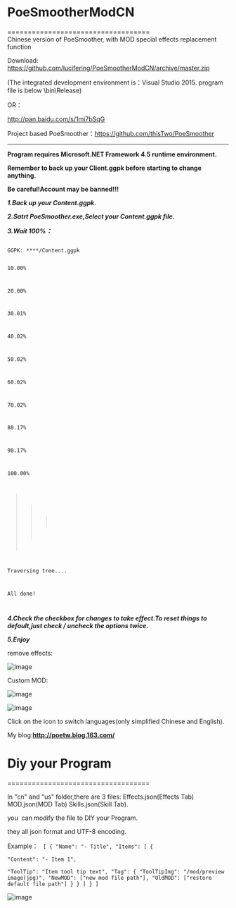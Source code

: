 # PoeSmootherModCN #
===================================  
Chinese version of PoeSmoother, with MOD special effects replacement function

Download:
https://github.com/lucifering/PoeSmootherModCN/archive/master.zip

(The integrated development environment is：Visual Studio 2015.  program file is below \bin\Release)

OR：  

http://pan.baidu.com/s/1mi7bSqG 


  
  

Project based PoeSmoother：https://github.com/thisTwo/PoeSmoother
__________________________________________________________

**Program requires Microsoft.NET Framework 4.5 runtime environment.**  

**Remember to back up your Client.ggpk before starting to change anything.**  

**Be careful!Account may be banned!!!**  


***1.Back up your Content.ggpk.***  

***2.Satrt PoeSmoother.exe,Select your Content.ggpk file.***  

***3.Wait 100%：***  

<code>
GGPK: ****/Content.ggpk

10.00%  

20.00%  

30.01%  

40.02%  

50.02%  

60.02%  

70.02%  

80.17%  

90.17%  

100.00%  

>>>  

Traversing tree....  

All done!


</code>

***4.Check the checkbox for changes to take effect.To reset things to default,just check / uncheck the options twice.***  


***5.Enjoy***  




 remove effects:

![image](https://github.com/lucifering/PoeSmootherModCN/blob/master/Screenshot/2-2.jpg)


Custom MOD:

![image](https://github.com/lucifering/PoeSmootherModCN/blob/master/Screenshot/1-2.jpg)



![image](https://github.com/lucifering/PoeSmootherModCN/blob/master/Screenshot/3-2.jpg)


Click on the icon to switch languages(only simplified Chinese and English). 


My blog:**http://poetw.blog.163.com/** 


# Diy your Program  #
===================================    

In "cn" and "us" folder,there are 3 files: Effects.json(Effects Tab)  MOD.json(MOD Tab)  Skills.json(Skill Tab).

you  can modify the file to DIY your Program.

they all json format and UTF-8 encoding.


Example：
<code>
[
    {
        "Name": "- Title",
        "Items": [
            {               
                "Content": "- Item 1",              
                "ToolTip": "Item tool tip text",
                "Tag": {
                    "ToolTipImg": "/mod/preview image(jpg)",
                    "NewMOD": ["new mod file path"],
                    "OldMOD": ["restore default file path"]
                }
            }
        ]
    } 
]
</code>



![image](https://github.com/lucifering/PoeSmootherModCN/blob/master/Screenshot/diytab-2.jpg)







   

